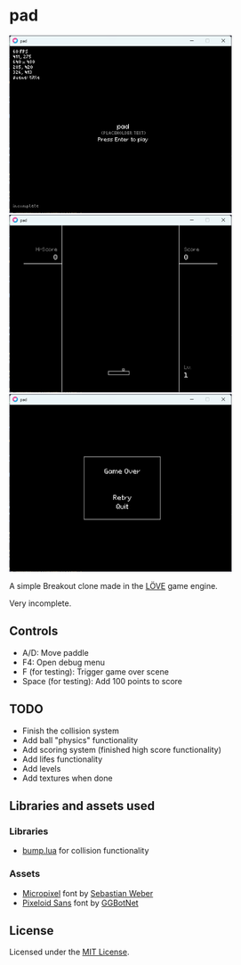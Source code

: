 # pad

<img src="./img/title.png" alt="title screen" width="400">
<img src="./img/game.png" alt="game screen" width="400">
<img src="./img/fail.png" alt="fail screen" width="400">

A simple Breakout clone made in the [LÖVE](https://www.love2d.org) game engine.

Very incomplete.

## Controls

- A/D: Move paddle
- F4: Open debug menu
- F (for testing): Trigger game over scene
- Space (for testing): Add 100 points to score

## TODO

- Finish the collision system
- Add ball "physics" functionality
- Add scoring system (finished high score functionality)
- Add lifes functionality
- Add levels
- Add textures when done

## Libraries and assets used

### Libraries
- [bump.lua](https://github.com/kikito/bump.lua) for collision functionality

### Assets
- [Micropixel](https://www.dafont.com/micropixel.font?l[]=10) font by [Sebastian Weber](https://www.dafont.com/sebastian-weber.d1791?l[]=10)
- [Pixeloid Sans](https://ggbot.itch.io/pixeloid-font) font by [GGBotNet](https://ggbot.itch.io/)


## License
Licensed under the [MIT License](./LICENSE).